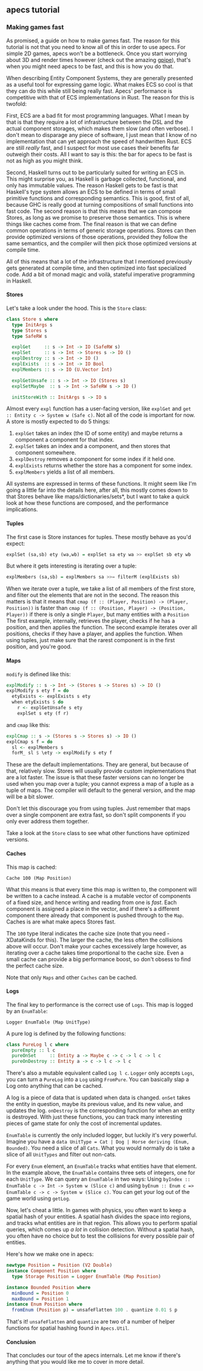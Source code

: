 ## apecs tutorial
### Making games fast

As promised, a guide on how to make games fast.
The reason for this tutorial is not that you need to know all of this in order to use apecs.
For simple 2D games, apecs won't be a bottleneck.
Once you start worrying about 3D and render times however (check out the amazing [gpipe](https://github.com/tobbebex/GPipe-Core)), that's when you might need apecs to be fast, and this is how you do that.

When describing Entity Component Systems, they are generally presented as a useful tool for expressing game logic.
What makes ECS so cool is that they can do this while still being really fast.
Apecs' performance is competitive with that of ECS implementations in Rust.
The reason for this is twofold:

First, ECS are a bad fit for most programming languages.
What I mean by that is that they require a lot of infrastructure between the DSL and the actual component storages, which makes them slow (and often verbose).
I don't mean to disparage any piece of software, I just mean that I know of no implementation that can yet approach the speed of handwritten Rust.
ECS are still _really_ fast, and I suspect for most use cases their benefits far outweigh their costs.
All I want to say is this: the bar for apecs to be fast is not as high as you might think.

Second, Haskell turns out to be particularly suited for writing an ECS in.
This might surprise you, as Haskell is garbage collected, functional, and only has immutable values.
The reason Haskell gets to be fast is that Haskell's type system allows an ECS to be defined in terms of small primitive functions and corresponding semantics.
This is good, first of all, because GHC is really good at turning compositions of small functions into fast code.
The second reason is that this means that we can compose Stores, as long as we promise to preserve those semantics.
This is where things like caches come from.
The final reason is that we can define common operations in terms of generic storage operations.
Stores can then provide optimized versions of those operations, provided they follow the same semantics, and the compiler will then pick those optimized versions at compile time.

All of this means that a lot of the infrastructure that I mentioned previously gets generated at compile time, and then optimized into fast specialized code.
Add a bit of monad magic and voilà, stateful imperative programming in Haskell.

#### Stores
Let's take a look under the hood.
This is the `Store` class:
```haskell
class Store s where
  type InitArgs s
  type Stores s
  type SafeRW s

  explGet     :: s -> Int -> IO (SafeRW s)
  explSet     :: s -> Int -> Stores s -> IO ()
  explDestroy :: s -> Int -> IO ()
  explExists  :: s -> Int -> IO Bool
  explMembers :: s -> IO (U.Vector Int)

  explGetUnsafe :: s -> Int -> IO (Stores s)
  explSetMaybe  :: s -> Int -> SafeRW s -> IO ()

  initStoreWith :: InitArgs s -> IO s
```
Almost every `expl` function has a user-facing version, like `explGet` and `get :: Entity c -> System w (Safe c)`.
Not all of the code is important for now.
A store is mostly expected to do 5 things:

1. `explGet` takes an index (the ID of some entity) and maybe returns a component a component for that index.
2. `explSet` takes an index and a component, and then stores that component somewhere.
3. `explDestroy` removes a component for some index if it held one.
4. `explExists` returns whether the store has a component for some index.
5. `explMembers` yields a list of all members.

All systems are expressed in terms of these functions.
It might seem like I'm going a little far into the details here, after all, this mostly comes down to that Stores behave like maps/dictionaries/sets*, but I want to take a quick look at how these functions are composed, and the performance implications.

#### Tuples
The first case is Store instances for tuples.
These mostly behave as you'd expect:
```haskell
explSet (sa,sb) ety (wa,wb) = explSet sa ety wa >> explSet sb ety wb
```
But where it gets interesting is iterating over a tuple:
```haskell
explMembers (sa,sb) = explMembers sa >>= filterM (explExists sb)
```
When we iterate over a tuple, we take a list of all members of the first store, and filter out the elements that are not in the second.
The reason this matters is that it means that `cmap (f :: (Player, Position) -> (Player, Position))` is faster than `cmap (f :: (Position, Player) -> (Position, Player))` if there is only a single `Player`, but many entities with a `Position`
The first example, internally, retrieves the player, checks if he has a position, and then applies the function.
The second example iterates over all positions, checks if they have a player, and applies the function.
When using tuples, just make sure that the rarest component is in the first position, and you're good.

#### Maps
`modify` is defined like this:
```haskell
explModify :: s -> Int -> (Stores s -> Stores s) -> IO ()
explModify s ety f = do
  etyExists <- explExists s ety
  when etyExists $ do
    r <- explGetUnsafe s ety
    explSet s ety (f r)
```
and `cmap` like this:
```haskell
explCmap :: s -> (Stores s -> Stores s) -> IO ()
explCmap s f = do
  sl <- explMembers s
  forM_ sl $ \ety -> explModify s ety f
```
These are the default implementations.
They are general, but because of that, relatively slow.
Stores will usually provide custom implementations that are a lot faster.
The issue is that these faster versions can no longer be used when you map over a tuple; you cannot express a map of a tuple as a tuple of maps.
The compiler will default to the general version, and the map will be a bit slower.

Don't let this discourage you from using tuples.
Just remember that maps over a single component are extra fast, so don't split components if you only ever address them together.

Take a look at the `Store` class to see what other functions have optimized versions.

#### Caches
This map is cached:
```
Cache 100 (Map Position)
```
What this means is that every time this map is written to, the component will be written to a cache instead.
A cache is a mutable vector of components of a fixed size, and hence writing and reading from one is _fast_.
Each component is assigned a place in the vector, and if there's a different component there already that component is pushed through to the `Map`.
Caches is are what make apecs Stores fast.

The `100` type literal indicates the cache size (note that you need -XDataKinds for this).
The larger the cache, the less often the collisions above will occur.
Don't make your caches excessively large however, as iterating over a cache takes time proportional to the cache size.
Even a small cache can provide a big performance boost, so don't obsess to find the perfect cache size.

Note that only `Maps` and other `Caches` can be cached.

#### Logs
The final key to performance is the correct use of `Logs`.
This map is logged by an `EnumTable`:
```
Logger EnumTable (Map UnitType)
```
A pure log is defined by the following functions:
```haskell
class PureLog l c where
  pureEmpty :: l c
  pureOnSet     :: Entity a -> Maybe c -> c -> l c -> l c
  pureOnDestroy :: Entity a -> c -> l c -> l c
```
There's also a mutable equivalent called `Log l c`.
`Logger` only accepts `Logs`, you can turn a `PureLog` into a `Log` using `FromPure`.
You can basically slap a Log onto anything that can be cached.

A log is a piece of data that is updated when data is changed.
`onSet` takes the entity in question, maybe its previous value, and its new value, and updates the log.
`onDestroy` is the corresponding function for when an entity is destroyed.
With just these functions, you can track many interesting pieces of game state for only the cost of incremental updates.

`EnumTable` is currently the only included logger, but luckily it's very powerful.
Imagine you have a `data UnitType = Cat | Dog | Horse deriving (Enum, Bounded)`.
You need a slice of all `Cats`.
What you would normally do is take a slice of all `UnitTypes` and filter out non-cats.

For every `Enum` element, an `EnumTable` tracks what entities have that element.
In the example above, the `EnumTable` contains three sets of integers, one for each `UnitType`.
We can query an `EnumTable` in two ways:
Using `byIndex :: EnumTable c -> Int -> System w (Slice c)` and using `byEnum :: Enum c => EnumTable c -> c -> System w (Slice c)`.
You can get your log out of the game world using `getLog`.

Now, let's cheat a little.
In games with physics, you often want to keep a spatial hash of your entities.
A spatial hash divides the space into regions, and tracks what entities are in that region.
This allows you to perform spatial queries, which comes up _a lot_ in collision detection.
Without a spatial hash, you often have no choice but to test the collisions for every possible pair of entities.

Here's how we make one in apecs:
```haskell
newtype Position = Position (V2 Double)
instance Component Position where
  type Storage Position = Logger EnumTable (Map Position)

instance Bounded Position where
  minBound = Position 0
  maxBound = Position 1
instance Enum Position where
  fromEnum (Position p) = unsafeFlatten 100 . quantize 0.01 $ p
```
That's it!
`unsafeFlatten` and `quantize` are two of a number of helper functions for spatial hashing found in `Apecs.Util`.

#### Conclusion
That concludes our tour of the apecs internals.
Let me know if there's anything that you would like me to cover in more detail.
